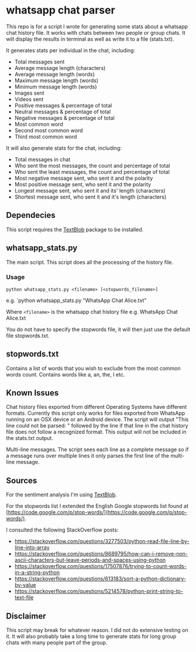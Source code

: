 # whatsapp chat parser

This repo is for a script I wrote for generating some stats about a whatsapp chat history file.
It works with chats between two people or group chats.
It will display the results in terminal as well as write it to a file (stats.txt).

It generates stats per individual in the chat, including:
* Total messages sent
* Average message length (characters)
* Average message length (words)
* Maximum message length (words)
* Minimum message length (words)
* Images sent
* Videos sent
* Positive messages & percentage of total
* Neutral messages & percentage of total
* Negative messages & percentage of total
* Most common word
* Second most common word
* Third most common word

It will also generate stats for the chat, including:
* Total messages in chat
* Who sent the most messages, the count and percentage of total
* Who sent the least messages, the count and percentage of total
* Most negative message sent, who sent it and the polarity
* Most positive message sent, who sent it and the polarity
* Longest message sent, who sent it and its' length (characters)
* Shortest message sent, who sent it and it's length (characters)

## Dependecies

This script requires the [TextBlob](https://github.com/sloria/TextBlob) package to be installed.

## whatsapp_stats.py

The main script. This script does all the processing of the history file.

### Usage

`python whatsapp_stats.py <filename> [<stopwords_filename>]`

e.g. `python whatsapp_stats.py "WhatsApp Chat Alice.txt"

Where `<filename>` is the whatsapp chat history file e.g. WhatsApp Chat Alice.txt

You do not have to specify the stopwords file, it will then just use the default file stopwords.txt.

## stopwords.txt

Contains a list of words that you wish to exclude from the most common words count. Contains words like a, an, the, I etc.

## Known Issues

Chat history files exported from different Operating Systems have different formats. Currently this script only works for files exported from WhatsApp running on an OSX device or an Android device. The script will output "This line could not be parsed: " followed by the line if that line in the chat history file does not follow a recognized format. This output will not be included in the stats.txt output.

Multi-line messages. The script sees each line as a complete message so if a message runs over multiple lines it only parses the first line of the multi-line message.

## Sources 

For the sentiment analysis I'm using [TextBlob](https://github.com/sloria/TextBlob).

For the stopwords list I extended the English Google stopwords list found at [https://code.google.com/p/stop-words/](https://code.google.com/p/stop-words/).

I consulted the following StackOverflow posts:
* https://stackoverflow.com/questions/3277503/python-read-file-line-by-line-into-array
* https://stackoverflow.com/questions/8689795/how-can-i-remove-non-ascii-characters-but-leave-periods-and-spaces-using-python
* https://stackoverflow.com/questions/17507876/trying-to-count-words-in-a-string-python
* https://stackoverflow.com/questions/613183/sort-a-python-dictionary-by-value
* https://stackoverflow.com/questions/5214578/python-print-string-to-text-file

## Disclaimer

This script may break for whatever reason. I did not do extensive testing on it.
It will also probably take a long time to generate stats for long group chats with many people part of the group.